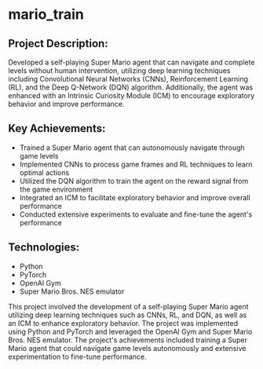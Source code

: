 # mario_train
## Project Description:
Developed a self-playing Super Mario agent that can navigate and complete levels without human intervention, utilizing deep learning techniques including Convolutional Neural Networks (CNNs), Reinforcement Learning (RL), and the Deep Q-Network (DQN) algorithm. Additionally, the agent was enhanced with an Intrinsic Curiosity Module (ICM) to encourage exploratory behavior and improve performance.

## Key Achievements:

- Trained a Super Mario agent that can autonomously navigate through game levels
- Implemented CNNs to process game frames and RL techniques to learn optimal actions
- Utilized the DQN algorithm to train the agent on the reward signal from the game environment
- Integrated an ICM to facilitate exploratory behavior and improve overall performance
- Conducted extensive experiments to evaluate and fine-tune the agent's performance
## Technologies:

- Python
- PyTorch
- OpenAI Gym
- Super Mario Bros. NES emulator

This project involved the development of a self-playing Super Mario agent utilizing deep learning techniques such as CNNs, RL, and DQN, as well as an ICM to enhance exploratory behavior. The project was implemented using Python and PyTorch and leveraged the OpenAI Gym and Super Mario Bros. NES emulator. The project's achievements included training a Super Mario agent that could navigate game levels autonomously and extensive experimentation to fine-tune performance.
